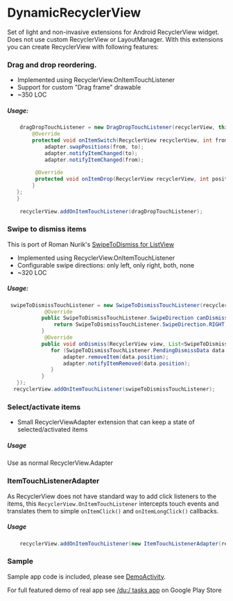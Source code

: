 DynamicRecyclerView
===================

Set of light and non-invasive extensions for Android RecyclerView widget. Does not use custom RecyclerView or LayoutManager.
With this extensions you can create RecyclerView with following features:

### Drag and drop reordering.
- Implemented using RecyclerView.OnItemTouchListener
- Support for custom "Drag frame" drawable
- ~350 LOC

##### Usage:
```java
    dragDropTouchListener = new DragDropTouchListener(recyclerView, this) {
        @Override
        protected void onItemSwitch(RecyclerView recyclerView, int from, int to) {
            adapter.swapPositions(from, to);
            adapter.notifyItemChanged(to);
            adapter.notifyItemChanged(from);
 
         @Override
         protected void onItemDrop(RecyclerView recyclerView, int position) {
        }
   };
   }
   
    recyclerView.addOnItemTouchListener(dragDropTouchListener);
```
### Swipe to dismiss items
This is port of Roman Nurik's [SwipeToDismiss for ListView](https://github.com/romannurik/Android-SwipeToDismiss)
- Implemented using RecyclerView.OnItemTouchListener
- Configurable swipe directions: only left, only right, both, none
- ~320 LOC 

##### Usage:
```java
 swipeToDismissTouchListener = new SwipeToDismissTouchListener(recyclerView, new SwipeToDismissTouchListener.DismissCallbacks() {
            @Override
           public SwipeToDismissTouchListener.SwipeDirection canDismiss(int position) {
               return SwipeToDismissTouchListener.SwipeDirection.RIGHT;
           }
            @Override
           public void onDismiss(RecyclerView view, List<SwipeToDismissTouchListener.PendingDismissData> dismissData) {
              for (SwipeToDismissTouchListener.PendingDismissData data : dismissData) {
                  adapter.removeItem(data.position);
                  adapter.notifyItemRemoved(data.position);
              }
           }
   });
  recyclerView.addOnItemTouchListener(swipeToDismissTouchListener);
```

### Select/activate items
- Small RecyclerViewAdapter extension that can keep a state of selected/activated items

##### Usage
Use as normal RecyclerView.Adapter

### ItemTouchListenerAdapter
As RecyclerView does not have standard way to add click listeners to the items, this `RecyclerView.OnItemTouchListener` intercepts touch events and translates them to simple `onItemClick()` and `onItemLongClick()` callbacks.

##### Usage
```java
    recyclerView.addOnItemTouchListener(new ItemTouchListenerAdapter(recyclerView, this));
```

### Sample
Sample app code is included, please see [DemoActivity](app/src/main/java/com/du/android/recyclerview/sample/DemoActivity.java).

For full featured demo of real app see [/du:/ tasks app](https://play.google.com/store/apps/details?id=com.du.android) on Google Play Store

